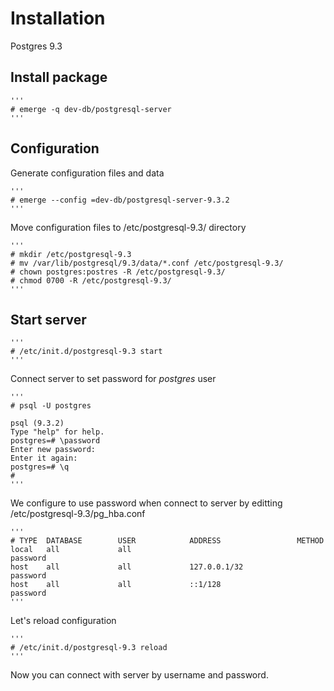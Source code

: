 Installation
============

Postgres 9.3

Install package
---------------

	'''
	# emerge -q dev-db/postgresql-server
	'''

Configuration
-------------

Generate configuration files and data

	'''
	# emerge --config =dev-db/postgresql-server-9.3.2
	'''


Move configuration files to /etc/postgresql-9.3/ directory

	'''
	# mkdir /etc/postgresql-9.3
	# mv /var/lib/postgresql/9.3/data/*.conf /etc/postgresql-9.3/
	# chown postgres:postres -R /etc/postgresql-9.3/
	# chmod 0700 -R /etc/postgresql-9.3/
	'''


Start server
------------

	'''
	# /etc/init.d/postgresql-9.3 start
	'''

Connect server to set password for *postgres* user

	'''
	# psql -U postgres
	 
	psql (9.3.2)
	Type "help" for help.
	postgres=# \password
	Enter new password: 
	Enter it again: 
	postgres=# \q
	#
	'''

We configure to use password when connect to server by editting /etc/postgresql-9.3/pg_hba.conf

	'''
	# TYPE  DATABASE        USER            ADDRESS                 METHOD
	local   all             all                                     password
	host    all             all             127.0.0.1/32            password
	host    all             all             ::1/128                 password
	'''

Let's reload configuration

	'''
	# /etc/init.d/postgresql-9.3 reload
	'''

Now you can connect with server by username and password.




